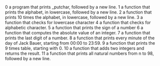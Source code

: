 0 a program that prints _putchar, followed by a new line.
1 a function that prints the alphabet, in lowercase, followed by a new line.
2 a function that prints 10 times the alphabet, in lowercase, followed by a new line.
3 a function that checks for lowercase character
4 a function that checks for alphabetic character.
5 a function that prints the sign of a number
6 a function that computes the absolute value of an integer.
7 a function that prints the last digit of a number.
8 a function that prints every minute of the day of Jack Bauer, starting from 00:00 to 23:59.
9 a function that prints the 9 times table, starting with 0.
10 a function that adds two integers and returns the result.
11 a function that prints all natural numbers from n to 98, followed by a new line.
